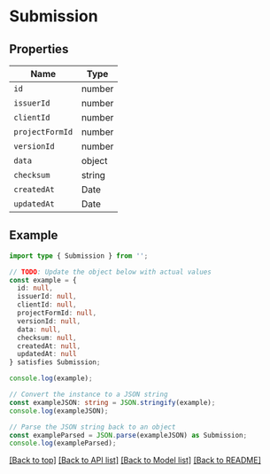 # Submission

## Properties

| Name            | Type   |
| --------------- | ------ |
| `id`            | number |
| `issuerId`      | number |
| `clientId`      | number |
| `projectFormId` | number |
| `versionId`     | number |
| `data`          | object |
| `checksum`      | string |
| `createdAt`     | Date   |
| `updatedAt`     | Date   |

## Example

```typescript
import type { Submission } from '';

// TODO: Update the object below with actual values
const example = {
  id: null,
  issuerId: null,
  clientId: null,
  projectFormId: null,
  versionId: null,
  data: null,
  checksum: null,
  createdAt: null,
  updatedAt: null
} satisfies Submission;

console.log(example);

// Convert the instance to a JSON string
const exampleJSON: string = JSON.stringify(example);
console.log(exampleJSON);

// Parse the JSON string back to an object
const exampleParsed = JSON.parse(exampleJSON) as Submission;
console.log(exampleParsed);
```

[[Back to top]](#) [[Back to API list]](../README.md#api-endpoints) [[Back to Model list]](../README.md#models) [[Back to README]](../README.md)
